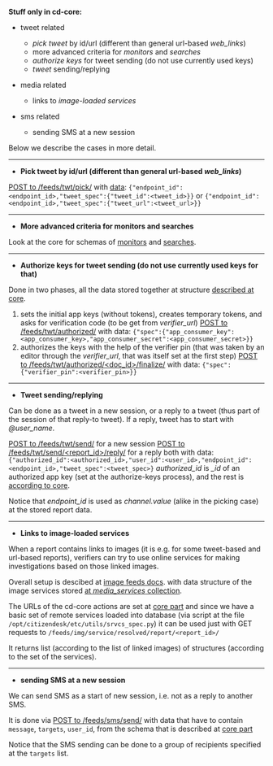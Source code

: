 
**Stuff only in cd-core:**

+ tweet related
  + *pick tweet* by id/url (different than general url-based *web_links*)
  + more advanced criteria for *monitors* and *searches*
  + *authorize keys* for tweet sending (do not use currently used keys)
  + *tweet* sending/replying

+ media related
  + links to *image-loaded services*

+ sms related
  + sending SMS at a new session

Below we describe the cases in more detail.

---

+ **Pick tweet by id/url (different than general url-based *web_links*)**

[POST to /feeds/twt/pick/](https://github.com/sourcefabric-innovation/citizendesk-core/blob/master/src/citizendesk/feeds/twt/pick/connect.py#L9)
with [data](https://github.com/sourcefabric-innovation/citizendesk-core/blob/master/src/citizendesk/feeds/twt/pick/storage.py#L20):
`{"endpoint_id":<endpoint_id>,"tweet_spec":{"tweet_id":<tweet_id>}}`
or
`{"endpoint_id":<endpoint_id>,"tweet_spec":{"tweet_url":<tweet_url>}}`

---

+ **More advanced criteria for monitors and searches**

Look at the core for schemas of
[monitors](https://github.com/sourcefabric-innovation/citizendesk-core/blob/master/src/citizendesk/feeds/twt/filter/storage.py#L20)
and [searches](https://github.com/sourcefabric-innovation/citizendesk-core/blob/master/src/citizendesk/feeds/twt/search/storage.py#L20).

---

+ **Authorize keys for tweet sending (do not use currently used keys for that)**

Done in two phases, all the data stored together at structure [described at core](https://github.com/sourcefabric-innovation/citizendesk-core/blob/master/src/citizendesk/feeds/twt/authorized/storage.py#L20).

1. sets the initial app keys (without tokens), creates temporary tokens, and asks for verification code (to be get from *verifier_url*)
[POST to /feeds/twt/authorized/](https://github.com/sourcefabric-innovation/citizendesk-core/blob/master/src/citizendesk/feeds/twt/authorized/connect.py#L15)
with data:
`{"spec":{"app_consumer_key":<app_consumer_key>,"app_consumer_secret":<app_consumer_secret>}}`
2. authorizes the keys with the help of the verifier pin (that was taken by an editor through the *verifier_url*, that was itself set at the first step)
[POST to /feeds/twt/authorized/<doc_id>/finalize/](https://github.com/sourcefabric-innovation/citizendesk-core/blob/master/src/citizendesk/feeds/twt/authorized/connect.py#L16)
with data:
`{"spec":{"verifier_pin":<verifier_pin>}}`

---

+ **Tweet sending/replying**

Can be done as a tweet in a new session, or a reply to a tweet (thus part of the session of that reply-to tweet).
If a reply, tweet has to start with *@user_name*.

[POST to /feeds/twt/send/](https://github.com/sourcefabric-innovation/citizendesk-core/blob/master/src/citizendesk/feeds/twt/send/connect.py#L9) for a new session
[POST to /feeds/twt/send/<report_id>/reply/](https://github.com/sourcefabric-innovation/citizendesk-core/blob/master/src/citizendesk/feeds/twt/send/connect.py#L10) for a reply
both with data:
`{"authorized_id":<authorized_id>,"user_id":<user_id>,"endpoint_id":<endpoint_id>,"tweet_spec":<tweet_spec>}`
*authorized_id* is *_id* of an authorized app key (set at the authorize-keys process),
and the rest is [according to core](https://github.com/sourcefabric-innovation/citizendesk-core/blob/master/src/citizendesk/feeds/twt/send/storage.py#L20).

Notice that *endpoint_id* is used as *channel.value* (alike in the picking case) at the stored report data.

---

+ **Links to image-loaded services**

When a report contains links to images (it is e.g. for some tweet-based and url-based reports),
verifiers can try to use online services for making investigations based on those linked images.

Overall setup is descibed at [image feeds docs](https://github.com/msat-cont/citizendesk-docs/blob/master/core_feeds/image_feeds.md).
with data structure of the image services stored
[at *media_services* collection](https://github.com/sourcefabric-innovation/citizendesk-core/blob/master/src/citizendesk/feeds/img/service/storage.py#L22).

The URLs of the cd-core actions are set at
[core part](https://github.com/sourcefabric-innovation/citizendesk-core/blob/master/src/citizendesk/feeds/img/service/connect.py#L6)
and since we have a basic set of remote services loaded into database
(via script at the file `/opt/citizendesk/etc/utils/srvcs_spec.py`) it can be used just with GET requests to
`/feeds/img/service/resolved/report/<report_id>/`

It returns list (according to the list of linked images) of structures (according to the set of the services).

---

+ **sending SMS at a new session**

We can send SMS as a start of new session, i.e. not as a reply to another SMS.

It is done via [POST to /feeds/sms/send/](https://github.com/sourcefabric-innovation/citizendesk-core/blob/master/src/citizendesk/feeds/sms/send/connect.py#L9)
with data that have to contain `message`, `targets`, `user_id`, from the schema that is described
at [core part](https://github.com/sourcefabric-innovation/citizendesk-core/blob/master/src/citizendesk/feeds/sms/send/storage.py#L20)

Notice that the SMS sending can be done to a group of recipients specified at the `targets` list.

